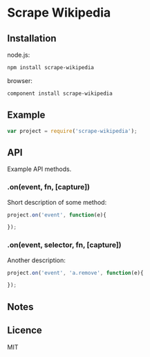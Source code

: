 # Scrape Wikipedia

## Installation

node.js:

```bash
npm install scrape-wikipedia
```

browser:

```bash
component install scrape-wikipedia
```

## Example

```js
var project = require('scrape-wikipedia');
```

## API

Example API methods.

### .on(event, fn, [capture])

Short description of some method:

```js
project.on('event', function(e){

});
```

### .on(event, selector, fn, [capture])

Another description:

```js
project.on('event', 'a.remove', function(e){

});
```

## Notes

## Licence

MIT